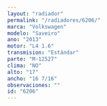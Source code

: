 ```yaml
---
layout: "radiador"
permalink: "/radiadores/6206/"
marca: "Volkswagen"
modelo: "Saveiro"
ano: "2013"
motor: "L4 1.6"
transmision: "Estándar"
parte: "M-12527"
clima: "NO"
alto: "17"
ancho: "16 7/16"
observaciones: ""
id: "6206"
---
```


